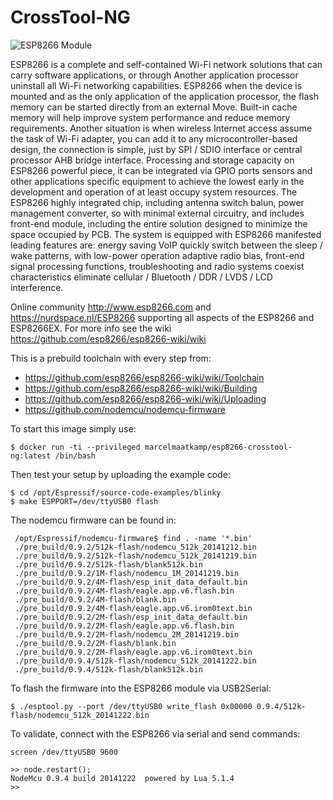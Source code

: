 # CrossTool-NG

![ESP8266 Module](https://mcuoneclipse.files.wordpress.com/2014/10/esp8266-module.png?w=584&h=552)
 
ESP8266 is a complete and self-contained Wi-Fi network solutions that can carry software applications, or through Another application processor uninstall all Wi-Fi networking capabilities. ESP8266 when the device is mounted and as the only application of the application processor, the flash memory can be started directly from an external Move. Built-in cache memory will help improve system performance and reduce memory requirements. Another situation is when wireless Internet access assume the task of Wi-Fi adapter, you can add it to any microcontroller-based design, the connection is simple, just by SPI / SDIO interface or central processor AHB bridge interface. Processing and storage capacity on ESP8266 powerful piece, it can be integrated via GPIO ports sensors and other applications specific equipment to achieve the lowest early in the development and operation of at least occupy system resources. The ESP8266 highly integrated chip, including antenna switch balun, power management converter, so with minimal external circuitry, and includes front-end module, including the entire solution designed to minimize the space occupied by PCB. The system is equipped with ESP8266 manifested leading features are: energy saving VoIP quickly switch between the sleep / wake patterns, with low-power operation adaptive radio bias, front-end signal processing functions, troubleshooting and radio systems coexist characteristics eliminate cellular / Bluetooth / DDR / LVDS / LCD interference.

Online community http://www.esp8266.com and https://nurdspace.nl/ESP8266 supporting all aspects of the ESP8266 and ESP8266EX. For more info see the wiki https://github.com/esp8266/esp8266-wiki/wiki

This is a prebuild toolchain with every step from:
 * https://github.com/esp8266/esp8266-wiki/wiki/Toolchain
 * https://github.com/esp8266/esp8266-wiki/wiki/Building
 * https://github.com/esp8266/esp8266-wiki/wiki/Uploading
 * https://github.com/nodemcu/nodemcu-firmware

To start this image simply use:

```
$ docker run -ti --privileged marcelmaatkamp/esp8266-crosstool-ng:latest /bin/bash
```

Then test your setup by uploading the example code:

```
$ cd /opt/Espressif/source-code-examples/blinky
$ make ESPPORT=/dev/ttyUSB0 flash
```

The nodemcu firmware can be found in:

```
 /opt/Espressif/nodemcu-firmware$ find . -name '*.bin'
 ./pre_build/0.9.2/512k-flash/nodemcu_512k_20141212.bin
 ./pre_build/0.9.2/512k-flash/nodemcu_512k_20141219.bin
 ./pre_build/0.9.2/512k-flash/blank512k.bin
 ./pre_build/0.9.2/1M-flash/nodemcu_1M_20141219.bin
 ./pre_build/0.9.2/4M-flash/esp_init_data_default.bin
 ./pre_build/0.9.2/4M-flash/eagle.app.v6.flash.bin
 ./pre_build/0.9.2/4M-flash/blank.bin
 ./pre_build/0.9.2/4M-flash/eagle.app.v6.irom0text.bin
 ./pre_build/0.9.2/2M-flash/esp_init_data_default.bin
 ./pre_build/0.9.2/2M-flash/eagle.app.v6.flash.bin
 ./pre_build/0.9.2/2M-flash/nodemcu_2M_20141219.bin
 ./pre_build/0.9.2/2M-flash/blank.bin
 ./pre_build/0.9.2/2M-flash/eagle.app.v6.irom0text.bin
 ./pre_build/0.9.4/512k-flash/nodemcu_512k_20141222.bin
 ./pre_build/0.9.4/512k-flash/blank512k.bin
```

To flash the firmware into the ESP8266 module via USB2Serial:

```
$ ./esptool.py --port /dev/ttyUSB0 write_flash 0x00000 0.9.4/512k-flash/nodemcu_512k_20141222.bin
```

To validate, connect with the ESP8266 via serial and send commands:

```
screen /dev/ttyUSB0 9600

>> node.restart();
NodeMcu 0.9.4 build 20141222  powered by Lua 5.1.4
>>
```
